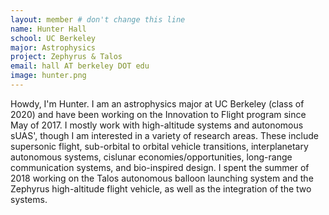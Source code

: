 ```yaml
---
layout: member # don't change this line
name: Hunter Hall
school: UC Berkeley
major: Astrophysics
project: Zephyrus & Talos
email: hall AT berkeley DOT edu
image: hunter.png
---
```

Howdy, I'm Hunter. I am an astrophysics major at UC Berkeley (class of 2020) and have been working on the Innovation to Flight program since May of 2017. I mostly work with high-altitude systems and autonomous sUAS', though I am interested in a variety of research areas. These include supersonic flight, sub-orbital to orbital vehicle transitions, interplanetary autonomous systems, cislunar economies/opportunities, long-range communication systems, and bio-inspired design. I spent the summer of 2018 working on the Talos autonomous balloon launching system and the Zephyrus high-altitude flight vehicle, as well as the integration of the two systems. 
